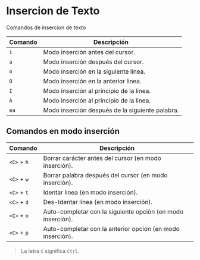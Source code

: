 # Insercion de Texto

Comandos de insercion de texto

| Comando | Descripción                                     |
| ------- | ----------------------------------------------- |
| `i`     | Modo inserción antes del cursor.                |
| `a`     | Modo inserción después del cursor.              |
| `o`     | Modo inserción en la siguiente linea.           |
| `O`     | Modo inserción en la anterior linea.            |
| `I`     | Modo inserción al principio de la linea.        |
| `A`     | Modo inserción al principio de la linea.        |
| `ea`    | Modo inserción después de la siguiente palabra. |

## Comandos en modo inserción

| Comando    | Descripción                                                 |
| ---------- | ----------------------------------------------------------- |
| `<C>` + `h` | Borrar carácter antes del cursor (en modo inserción).       |
| `<C>` + `w` | Borrar palabra después del cursor (en modo inserción).      |
| `<C>` + `t` | Identar linea (en modo inserción).                          |
| `<C>` + `d` | Des-Identar linea (en modo inserción).                      |
| `<C>` + `n` | Auto-completar con la siguiente opción (en modo inserción). |
| `<C>` + `p` | Auto-completar con la anterior opción (en modo inserción).  |

> La letra `C` significa `Ctrl`.

